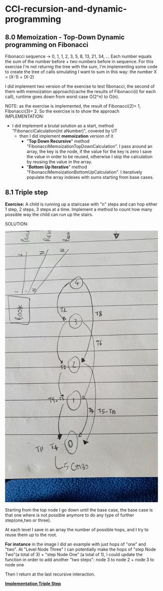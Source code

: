 # CCI-recursion-and-dynamic-programming

## 8.0 Memoization - Top-Down Dynamic programming on Fibonacci

Fibonacci sequence -> 0, 1, 1, 2, 3, 5, 8, 13, 21, 34, ... Each number equals the sum of the number before + two numbers before in sequence.
For this exercise I'm not returnig the tree with the sum, I'm implementing some code to create the tree of calls simulating I want to sum in this way: the number X = (X-1) + (X-2)

I did implement two version of the exercise to test fibonacci, the second of them with memoization approach(cache the results of Fibonacci(i) for each call), runtime goes down from worst case O(2^n) to O(n).

NOTE: as the exercise is implemented, the result of Fibonacci(2)= 1, Fibonacci(3)= 2. So the exercise is to show the approach 
IMPLEMENTATION:
- I did implement a brutal solution as a start, method "FibonacciCalculation(int aNumber)", covered by UT
  - then I did implement **memoization** version of it
    - "**Top Down Recursive**" method "FibonacciMemoizationTopDownCalculation". I pass around an array, the key is the node, if the value for the key is zero I save the value in order to be reused, otherwise I skip the calculation by reusing the value in the array.
    - "**Bottom Up Iterative**" method "FibonacciMemoizationBottomUpCalculation". I iteratively populate the array indexes with sums starting from base cases. 

## 8.1 Triple step
**Exercise:** A child is running up a staircase with "n" steps and can hop either 1 step, 2 steps, 3 steps at a time. Implement a method to count how many possible way the child can run up the stairs.

SOLUTION:

![Image description](https://github.com/lucafilippodangelo/CCI-recursion-and-dynamic-programming/blob/master/RecursionAndDynamicProgramming/RecursionAndDynamicProgramming/Images/TripleStep_exampleWithTwoHopsAndDepthFour.jpg)

Starting from the top node I go down until the base case, the base case is that one where is not possible anymore to do any type of further step(one,two or three). 

At each level I save in an array the number of possible hops, and I try to reuse them up to the root. 

**For instance** in the image I did an example with just hops of "one" and "two". At "Level Node Three" I can potentially make the hops of "step Node Two"(a total of 3) + "step Node One" (a total of 1), I could update the function in order to add another "two steps": node 3 to node 2 + node 3 to node one

Then I return at the last recursive interaction.


[**Implementation Triple Step**](https://github.com/lucafilippodangelo/CCI-recursion-and-dynamic-programming/blob/master/RecursionAndDynamicProgramming/RecursionAndDynamicProgramming/8.1_TripleStep.cs)